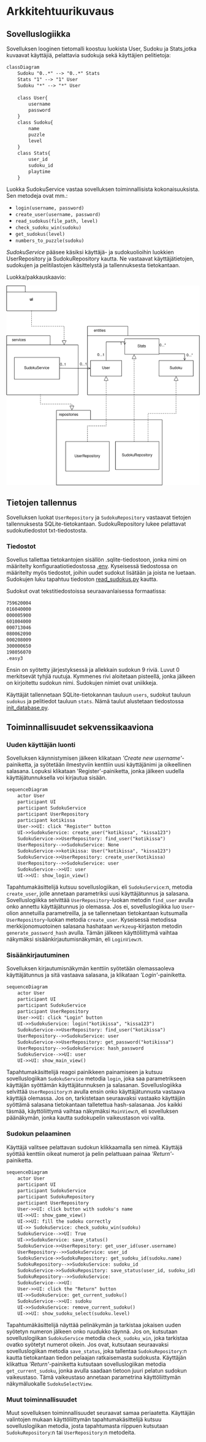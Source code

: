 # Arkkitehtuurikuvaus

## Sovelluslogiikka

Sovelluksen looginen tietomalli koostuu luokista User, Sudoku ja Stats,jotka kuvaavat käyttäjiä, pelattavia sudokuja sekä käyttäjien pelitietoja:

```mermaid
classDiagram
    Sudoku "0..*" --> "0..*" Stats
    Stats "1" --> "1" User
    Sudoku "*" --> "*" User

    class User{
        username
        password
    }
    class Sudoku{
        name
        puzzle
        level
    }
    class Stats{
        user_id
        sudoku_id
        playtime
    }
```

Luokka SudokuService vastaa sovelluksen toiminnallisista kokonaisuuksista. Sen metodeja ovat mm.:

- `login(username, password)`
- `create_user(username, password)`
- `read_sudokus(file_path, level)`
- `check_sudoku_win(sudoku)`
- `get_sudokus(level)`
- `numbers_to_puzzle(sudoku)`

_SudokuService_ pääsee käsiksi käyttäjä- ja sudokuolioihin luokkien UserRepository ja SudokuRepository kautta. Ne vastaavat käyttäjätietojen, sudokujen ja pelitilastojen käsittelystä ja tallennuksesta tietokantaan.

Luokka/pakkauskaavio:

![Pakkausrakenne ja luokat](./kuvat/pakkauskaavio.png)

## Tietojen tallennus

Sovelluksen luokat `UserRepository` ja `SudokuRepository` vastaavat tietojen tallennuksesta SQLite-tietokantaan. SudokuRepository lukee pelattavat sudokutiedostot txt-tiedostosta.

### Tiedostot

Sovellus tallettaa tietokantojen sisällön .sqlite-tiedostoon, jonka nimi on määritelty konfiguraatiotiedostossa [.env](https://github.com/jnnhan/ot-sudoku/blob/main/.env). Kyseisessä tiedostossa on määritelty myös tiedostot, joihin uudet sudokut lisätään ja joista ne luetaan. Sudokujen luku tapahtuu tiedoston [read_sudokus.py](https://github.com/jnnhan/ot-sudoku/blob/main/src/read_sudokus.py) kautta.

Sudokut ovat tekstitiedostoissa seuraavanlaisessa formaatissa:

```
759620004
016040000
000005900
601004000
000713046
080062090
000208009
300000650
198056070
.easy3
```

Ensin on syötetty järjestyksessä ja allekkain sudokun 9 riviä. Luvut 0 merkitsevät tyhjiä ruutuja. Kymmenes rivi aloitetaan pisteellä, jonka jälkeen on kirjoitettu sudokun nimi. Sudokujen nimiet ovat uniikkeja.

Käyttäjät tallennetaan SQLite-tietokannan tauluun  `users`, sudokut tauluun `sudokus` ja pelitiedot tauluun `stats`. Nämä taulut alustetaan tiedostossa [init_database.py](https://github.com/jnnhan/ot-sudoku/blob/main/src/init_database.py).

## Toiminnallisuudet sekvenssikaaviona

### Uuden käyttäjän luonti

Sovelluksen käynnistymisen jälkeen klikataan _'Create new username'_-painiketta, ja syötetään ilmestyviin kenttiin uusi käyttäjänimi ja oikeellinen salasana. Lopuksi klikataan 'Register'-painiketta, jonka jälkeen uudella käyttäjätunnuksella voi kirjautua sisään.

```mermaid
sequenceDiagram
    actor User
    participant UI
    participant SudokuService
    participant UserRepository
    participant kotikissa
    User->>UI: click "Register" button
    UI->>SudokuService: create_user("kotikissa", "kissa123")
    SudokuService->>UserRepository: find_user("kotikissa")
    UserRepository-->>SudokuService: None
    SudokuService->>kotikissa: User("kotikissa", "kissa123")
    SudokuService->>UserRepository: create_user(kotikissa)
    UserRepository-->>SudokuService: user
    SudokuService-->>UI: user
    UI->>UI: show_login_view()
```

Tapahtumakäsittelijä kutsuu sovelluslogiikan, eli `SudokuService`:n, metodia `create_user`, jolle annetaan parametriksi uusi käyttäjätunnus ja salasana. Sovelluslogiikka selvittää  `UserRepository`-luokan metodin `find_user` avulla onko annettu käyttäjätunnus jo olemassa. Jos ei, sovelluslogiikka luo `User`-olion annetuilla parametreilla, ja se tallennetaan tietokantaan kutsumalla `UserRepository`-luokan metodia `create_user`. Kyseisessä metodissa merkkijonomuotoinen salasana hashataan `werkzeug`-kirjaston metodin `generate_password_hash` avulla. Tämän jälkeen käyttöliittymä vaihtaa näkymäksi sisäänkirjautumisnäkymän, eli `LoginView`:n.

### Sisäänkirjautuminen

Sovelluksen kirjautumisnäkymän kenttiin syötetään olemassaoleva käyttäjätunnus ja sitä vastaava salasana, ja klikataan _'Login'_-painiketta. 

```mermaid
sequenceDiagram
    actor User
    participant UI
    participant SudokuService
    participant UserRepository
    User->>UI: click "Login" button
    UI->>SudokuService: login("kotikissa", "kissa123")
    SudokuService->>UserRepository: find_user("kotikissa")
    UserRepository-->>SudokuService: user
    SudokuService->>UserRepository: get_password("kotikissa")
    UserRepository-->>SudokuService: hash_password
    SudokuService-->>UI: user
    UI->>UI: show_main_view()
```

Tapahtumakäsittelijä reagoi painikkeen painamiseen ja kutsuu sovelluslogiikan `SudokuService` metodia `login`, joka saa parametrikseen käyttäjän syöttämän käyttäjätunnuksen ja salasanan. Sovelluslogiikka selvittää `UserRepository`:n avulla ensin onko käyttäjätunnusta vastaava käyttäjä olemassa. Jos on, tarkistetaan seuraavaksi vastaako käyttäjän syöttämä salasana tietokantaan talletettua hash-salasanaa. Jos kaikki täsmää, käyttöliittymä vaihtaa näkymäksi `MainView`:n, eli sovelluksen päänäkymän, jonka kautta sudokupelin vaikeustason voi valita.

### Sudokun pelaaminen

Käyttäjä valitsee pelattavan sudokun klikkaamalla sen nimeä. Käyttäjä syöttää kenttiin oikeat numerot ja pelin pelattuaan painaa _'Return'_-painiketta.

```mermaid
sequenceDiagram
    actor User
    participant UI
    participant SudokuService
    participant SudokuRepository
    participant UserRepository
    User->>UI: click button with sudoku's name
    UI->>UI: show_game_view()
    UI->>UI: fill the sudoku correctly
    UI->> SudokuService: check_sudoku_win(sudoku)
    SudokuService-->>UI: True
    UI->>SudokuService: save_status()
    SudokuService->>UserRepository: get_user_id(user.username)
    UserRepository-->>SudokuService: user_id
    SudokuService->>SudokuRepository: get_sudoku_id(sudoku.name)
    SudokuRepository-->>SudokuService: sudoku_id
    SudokuService->>SudokuRepository: save_status(user_id, sudoku_id)
    SudokuRepository-->>SudokuService: 
    SudokuService-->>UI: 
    User->>UI: click the "Return" button
    UI->>SudokuService: get_current_sudoku()
    SudokuService-->>UI: sudoku
    UI->>SudokuService: remove_current_sudoku()
    UI->>UI: show_sudoku_select(sudoku.level)
```

Tapahtumäkäsittelijä näyttää pelinäkymän ja tarkistaa jokaisen uuden syötetyn numeron jälkeen onko ruudukko täynnä. Jos on, kutsutaan sovelluslogiikan `SudokuService` metodia `check_sudoku_win`, joka tarkistaa ovatko syötetyt numerot oikein. Jos ovat, kutsutaan seuraavaksi sovelluslogiikan metodia `save_status`, joka tallentaa `SudokuRepository`:n kautta tietokantaan tiedon pelaajan ratkaisemasta sudokusta. Käyttäjän klikattua _'Return'_-painiketta kutsutaan sovelluslogiikan metodia `get_current_sudoku`, jonka avulla saadaan tietoon juuri pelatun sudokun vaikeustaso. Tämä vaikeustaso annetaan parametrina käyttöliittymän näkymäluokalle `SudokuSelectView`.

### Muut toiminnallisuudet

Muut sovelluksen toiminnallisuudet seuraavat samaa periaatetta. Käyttäjän valintojen mukaan käyttöliittymän tapahtumakäsittelijä kutsuu sovelluslogiikan metodia, josta tapahtumasta riippuen kutsutaan `SudokuRepository`:n tai `UserRepository`:n metodeita.
